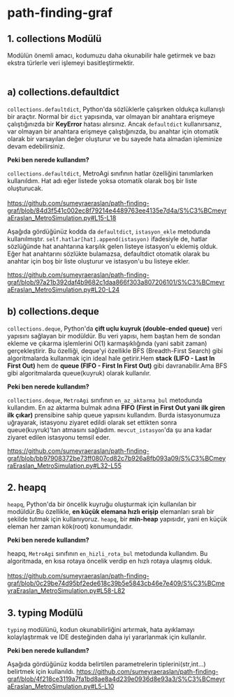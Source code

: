 # path-finding-graf

## 1. collections Modülü ##
Modülün önemli amacı, kodumuzu daha okunabilir hale getirmek ve bazı ekstra türlerle veri işlemeyi basitleştirmektir. <br/> <br/> 

## a) collections.defaultdict ## 
`collections.defaultdict`, Python'da sözlüklerle çalışırken oldukça kullanışlı bir araçtır. Normal bir `dict` yapısında, var olmayan bir anahtara erişmeye çalıştığınızda bir **KeyError** hatası alırsınız. Ancak `defaultdict` kullanırsanız, var olmayan bir anahtara erişmeye çalıştığınızda, bu anahtar için otomatik olarak bir varsayılan değer oluşturur ve bu sayede hata almadan işleminize devam edebilirsiniz. <br/> 
    
   **Peki ben nerede kullandım?** <br/>
   
   `collections.defaultdict`, MetroAgi sınıfının hatlar özelliğini tanımlarken kullanıldım. Hat adı eğer listede yoksa otomatik olarak boş bir liste oluşturucak. <br/> <br/>
   https://github.com/sumeyraeraslan/path-finding-graf/blob/84d3f541c002ec8f79214e4489763ee4135e7d4a/S%C3%BCmeyraEraslan_MetroSimulation.py#L15-L18 

   Aşağıda gördüğünüz kodda da `defaultdict`, `istasyon_ekle` metodunda kullanılmıştır. `self.hatlar[hat].append(istasyon)` ifadesiyle de, hatlar sözlüğünde hat anahtarına karşılık gelen listeye istasyon'u eklemiş olduk. Eğer hat anahtarını sözlükte bulamazsa, defaultdict otomatik olarak bu anahtar için boş bir liste oluşturur ve istasyon'u bu listeye ekler.

https://github.com/sumeyraeraslan/path-finding-graf/blob/97a21b392daf4b9682c1daa866f303a807206101/S%C3%BCmeyraEraslan_MetroSimulation.py#L20-L24

## b) collections.deque ##
`collections.deque`, Python'da **çift uçlu kuyruk (double-ended queue)** veri yapısını sağlayan bir modüldür. Bu veri yapısı, hem baştan hem de sondan ekleme ve çıkarma işlemlerini O(1) karmaşıklığında (yani sabit zaman) gerçekleştirir. Bu özelliği, deque'yi özellikle BFS (Breadth-First Search) gibi algoritmalarda kullanmak için ideal hale getirir.Hem **stack (LIFO - Last In First Out)** hem de **queue (FIFO - First In First Out)** gibi davranabilir.Ama BFS gibi algoritmalarda queue(kuyruk) olarak kullanılır. <br/> 

**Peki ben nerede kullandım?** <br/> 

`collections.deque`, `MetroAgi` sınıfının `en_az_aktarma_bul` metodunda kullandım. En az aktarma bulmak adına **FIFO (First in First Out yani ilk giren ilk çıkar)** prensibine sahip queue yapısını kullandım. Burda istasyonumuza uğrayarak, istasyonu ziyaret edildi olarak set ettikten sonra queue(kuyruk)'tan atmasını sağladım. `mevcut_istasyon`'da şu ana kadar ziyaret edilen istasyonu temsil eder.

https://github.com/sumeyraeraslan/path-finding-graf/blob/bb97908372be73ff0807cd82c7b926a8fb093a09/S%C3%BCmeyraEraslan_MetroSimulation.py#L32-L55


## 2. heapq ##
`heapq`, Python'da bir öncelik kuyruğu oluşturmak için kullanılan bir modüldür.Bu özellikle, **en küçük elemana hızlı erişip** elemanları sıralı bir şekilde tutmak için kullanıyoruz. `heapq`, bir **min-heap** yapısıdır, yani en küçük eleman her zaman kök(root) konumundadır. <br/> 

**Peki ben nerede kullandım?** <br/> 

heapq, `MetroAgi` sınıfının `en_hizli_rota_bul` metodunda kullandım. Bu algoritmada, en kısa rotaya öncelik verdip en hızlı rotaya ulaşmış olduk.  <br/>  
https://github.com/sumeyraeraslan/path-finding-graf/blob/0c29be74d95bf2ede618c39b5e5843cb46e7e409/S%C3%BCmeyraEraslan_MetroSimulation.py#L58-L82

## 3. typing Modülü
`typing` modülünü, kodun okunabilirliğini artırmak, hata ayıklamayı kolaylaştırmak ve IDE desteğinden daha iyi yararlanmak için kullanılır.

 **Peki ben nerede kullandım?** <br/>

 Aşağıda gördüğünüz kodda belirtilen parametrelerin tiplerini(str,int...) belirtmek için kullanıldı.
https://github.com/sumeyraeraslan/path-finding-graf/blob/4f218ce3119a7fa1bd8ae8a4d239e0936d8e93a3/S%C3%BCmeyraEraslan_MetroSimulation.py#L5-L10





